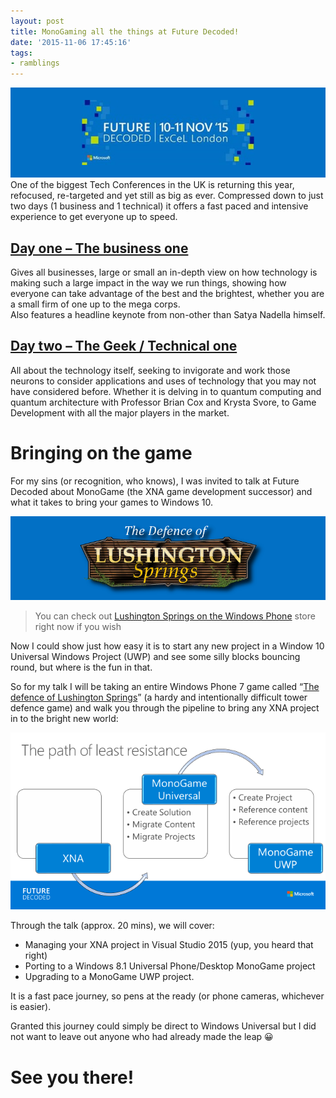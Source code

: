 ```yaml
---
layout: post
title: MonoGaming all the things at Future Decoded!
date: '2015-11-06 17:45:16'
tags:
- ramblings
---
```


 

[![FD2015](/assets/img/wordpress/2015/11/FD2015.png)](https://futuredecoded.microsoft.com/)One of the biggest Tech Conferences in the UK is returning this year, refocused, re-targeted and yet still as big as ever. Compressed down to just two days (1 business and 1 technical) it offers a fast paced and intensive experience to get everyone up to speed.

## [Day one – The business one](https://futuredecoded.microsoft.com/business-day/)

Gives all businesses, large or small an in-depth view on how technology is making such a large impact in the way we run things, showing how everyone can take advantage of the best and the brightest, whether you are a small firm of one up to the mega corps.  
Also features a headline keynote from non-other than Satya Nadella himself.

## [Day two – The Geek / Technical one](https://futuredecoded.microsoft.com/technical-day/)

All about the technology itself, seeking to invigorate and work those neurons to consider applications and uses of technology that you may not have considered before. Whether it is delving in to quantum computing and quantum architecture with Professor Brian Cox and Krysta Svore, to Game Development with all the major players in the market.

# Bringing on the game

For my sins (or recognition, who knows), I was invited to talk at Future Decoded about MonoGame (the XNA game development successor) and what it takes to bring your games to Windows 10.

[![texSplashLogo](/assets/img/wordpress/2015/11/texSplashLogo.png)](https://www.microsoft.com/en-us/store/apps/lushington-springs/9nblggh09l1q)

> You can check out [Lushington Springs on the Windows Phone](https://www.microsoft.com/en-us/store/apps/lushington-springs/9nblggh09l1q) store right now if you wish

Now I could show just how easy it is to start any new project in a Window 10 Universal Windows Project (UWP) and see some silly blocks bouncing round, but where is the fun in that.

So for my talk I will be taking an entire Windows Phone 7 game called “[The defence of Lushington Springs](https://www.microsoft.com/en-us/store/apps/lushington-springs/9nblggh09l1q)” (a hardy and intentionally difficult tower defence game) and walk you through the pipeline to bring any XNA project in to the bright new world:

[![MGFLow](/assets/img/wordpress/2015/11/MGFLow.png)](/assets/img/wordpress/2015/11/MGFLow.png)

Through the talk (approx. 20 mins), we will cover:

- Managing your XNA project in Visual Studio 2015 (yup, you heard that right)
- Porting to a Windows 8.1 Universal Phone/Desktop MonoGame project
- Upgrading to a MonoGame UWP project.

It is a fast pace journey, so pens at the ready (or phone cameras, whichever is easier).

Granted this journey could simply be direct to Windows Universal but I did not want to leave out anyone who had already made the leap 😀

# See you there!
